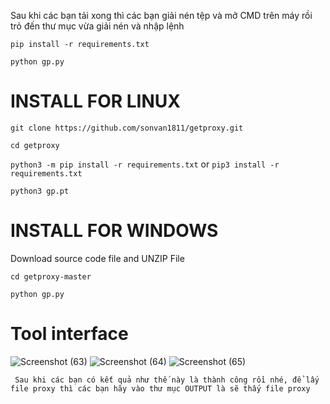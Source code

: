 Sau khi các bạn tải xong thì các bạn giải nén tệp và mở CMD trên máy rồi trỏ đến thư mục vừa giải nén và nhập lệnh

`pip install -r requirements.txt`

`python gp.py`
# INSTALL FOR LINUX

`git clone https://github.com/sonvan1811/getproxy.git`

`cd getproxy`

`python3 -m pip install -r requirements.txt` or `pip3 install -r requirements.txt`

`python3 gp.pt`

# INSTALL FOR WINDOWS

Download source code file and UNZIP File

`cd getproxy-master`

`python gp.py`

# Tool interface
![Screenshot (63)](https://user-images.githubusercontent.com/93322212/153748845-008dc236-9e14-4d16-be7f-5715c36c770b.png?raw=true)
![Screenshot (64)](https://user-images.githubusercontent.com/93322212/153748858-6cf50864-142f-42b8-b926-210327dfab8a.png?raw=true)
![Screenshot (65)](https://user-images.githubusercontent.com/93322212/153748862-06343e69-cfbb-4d6a-b559-df96f5791f37.png?raw=true)

     Sau khi các bạn có kết quả như thế này là thành công rồi nhé, để lấy file proxy thì các bạn hãy vào thư mục OUTPUT là sẽ thấy file proxy
